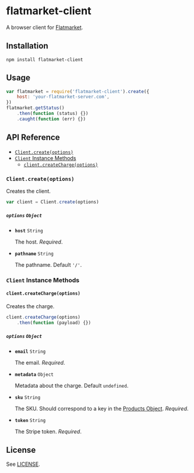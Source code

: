 # flatmarket-client

A browser client for [Flatmarket](/christophercliff/flatmarket).

## Installation

```
npm install flatmarket-client
```

## Usage

```js
var flatmarket = require('flatmarket-client').create({
    host: 'your-flatmarket-server.com',
})
flatmarket.getStatus()
    .then(function (status) {})
    .caught(function (err) {})
```

## API Reference

- [`Client.create(options)`](#clientcreateoptions)
- [`Client` Instance Methods](#client-instance-methods)
    - [`client.createCharge(options)`](#clientcreatechargeoptions)

### `Client.create(options)`

Creates the client.

```js
var client = Client.create(options)
```

##### **`options`** `Object`

- **`host`** `String`

    The host. *Required*.

- **`pathname`** `String`

    The pathname. Default `'/'`.

### `Client` Instance Methods

#### `client.createCharge(options)`

Creates the charge.

```js
client.createCharge(options)
    .then(function (payload) {})
```

##### **`options`** `Object`

- **`email`** `String`

    The email. *Required*.

- **`metadata`** `Object`

    Metadata about the charge. Default `undefined`.

- **`sku`** `String`

    The SKU. Should correspond to a key in the [Products Object](/christophercliff/flatmarket/tree/master/packages/flatmarket-schema#products-object). *Required*.

- **`token`** `String`

    The Stripe token. *Required*.

## License

See [LICENSE](/christophercliff/flatmarket/blob/master/LICENSE.md).
